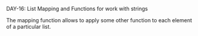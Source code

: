 DAY-16: List Mapping and Functions for work with strings

The mapping function allows to apply some other function to each element of a particular list.